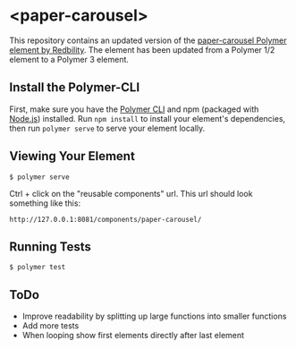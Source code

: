 # \<paper-carousel\>

This repository contains an updated version of the [paper-carousel Polymer element by Redbility](https://github.com/Redbility/paper-carousel). The element has been updated from a Polymer 1/2 element to a Polymer 3 element.

## Install the Polymer-CLI

First, make sure you have the [Polymer CLI](https://www.npmjs.com/package/polymer-cli) and npm (packaged with [Node.js](https://nodejs.org)) installed. Run `npm install` to install your element's dependencies, then run `polymer serve` to serve your element locally.

## Viewing Your Element

```
$ polymer serve
```
Ctrl + click on the "reusable components" url. This url should look something like this:
```
http://127.0.0.1:8081/components/paper-carousel/
```

## Running Tests

```
$ polymer test
```

## ToDo
* Improve readability by splitting up large functions into smaller functions
* Add more tests
* When looping show first elements directly after last element
